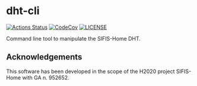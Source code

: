 # dht-cli

[![Actions Status][actions badge]][actions]
[![CodeCov][codecov badge]][codecov]
[![LICENSE][license badge]][license]

Command line tool to manipulate the SIFIS-Home DHT.

## Acknowledgements

This software has been developed in the scope of the H2020 project SIFIS-Home with GA n. 952652.

<!-- Links -->
[actions]: https://github.com/sifis-home/dht-cli/actions
[codecov]: https://codecov.io/gh/sifis-home/dht-cli
[license]: LICENSES/MIT.txt

<!-- Badges -->
[actions badge]: https://github.com/sifis-home/dht-cli/workflows/dht-cli/badge.svg
[codecov badge]: https://codecov.io/gh/sifis-home/dht-cli/branch/master/graph/badge.svg
[license badge]: https://img.shields.io/badge/license-MIT-blue.svg
